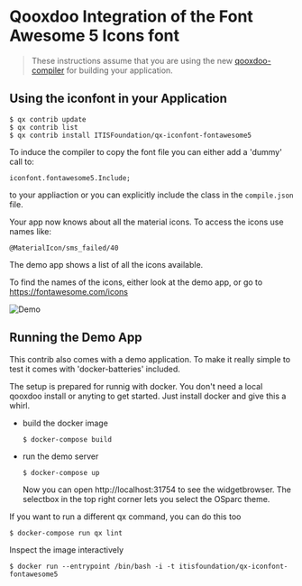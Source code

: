 # Qooxdoo Integration of the Font Awesome 5 Icons font

> These instructions assume that you are using the new [qooxdoo-compiler](https://github.com/qooxdoo/qooxdoo-compiler)
> for building your application.



## Using the iconfont in your Application

```console
$ qx contrib update
$ qx contrib list
$ qx contrib install ITISFoundation/qx-iconfont-fontawesome5
```

To induce the compiler to copy the font file you can either add a 'dummy' call to:

`iconfont.fontawesome5.Include;`

to your appliaction or you can explicitly include the class in the `compile.json` file.

Your app now knows about all the material icons. To access the icons
use names like:

`@MaterialIcon/sms_failed/40`

The demo app shows a list of all the icons available.

To find the names of the icons, either look at the demo app, or go to https://fontawesome.com/icons

![Demo](http://g.recordit.co/VUckrxNmZy.gif)

## Running the Demo App

This contrib also comes with a demo application. To make it really simple to test
it comes with 'docker-batteries' included.

The setup is prepared for runnig with docker. You don't
need a local qooxdoo install or anyting to get started. Just install docker
and give this a whirl.

* build the docker image
  ```console
  $ docker-compose build
  ```

* run the demo server
   ```console
   $ docker-compose up
   ```
  Now you can open http://localhost:31754 to see the widgetbrowser. The selectbox in the top right corner lets you select the OSparc theme.

If you want to run a different qx command, you can do this too

```console
$ docker-compose run qx lint
```

Inspect the image interactively

```console
$ docker run --entrypoint /bin/bash -i -t itisfoundation/qx-iconfont-fontawesome5
```

